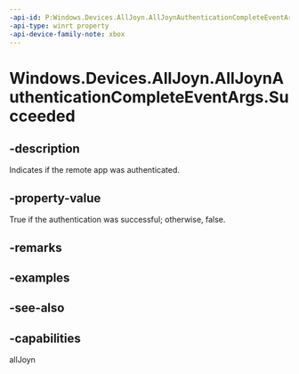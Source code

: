 ```yaml
---
-api-id: P:Windows.Devices.AllJoyn.AllJoynAuthenticationCompleteEventArgs.Succeeded
-api-type: winrt property
-api-device-family-note: xbox
---
```


<!-- Property syntax
public bool Succeeded { get; }
-->

# Windows.Devices.AllJoyn.AllJoynAuthenticationCompleteEventArgs.Succeeded

## -description
Indicates if the remote app was authenticated.

## -property-value
True if the authentication was successful; otherwise, false.

## -remarks

## -examples

## -see-also


## -capabilities
allJoyn